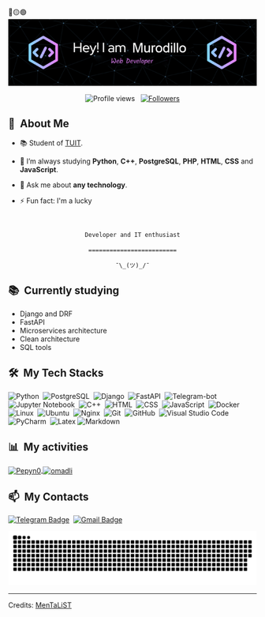 <div>
🔴🟡🟢

<br>

</div>


<div align="center">
  <img src="https://github.com/omadli/omadli/raw/master/output/my.png" alt="Card header"/>
</div>

<p align="center">
  <img src="https://komarev.com/ghpvc/?username=omadli&color=blueviolet" alt="Profile views" />
  &nbsp;
  <a href="https://github.com/omadli?tab=followers">
    <img src="https://img.shields.io/github/followers/omadli?style=social" alt="Followers" />
  </a>
</p>


<div>

  ## 🧭 &nbsp;About Me

  - 📚 Student of [TUIT](https://tuit.uz).
  <!-- - 🔭 I'm currently working on <a href="#">MyJob</a> -->

  - 🌱  I’m always studying **Python**, **C++**, **PostgreSQL**, **PHP**, **HTML**, **CSS**  and **JavaScript**.

  - 💬 Ask me about **any technology**.

  - ⚡ Fun fact: I'm a lucky

  <br>


</div>


<div align="center">

  `Developer and IT enthusiast`
  <br>

  `=========================`
  <br>

  `¯\_(ツ)_/¯`
</div>


<div>

  ## 📚 &nbsp;Currently studying

  - Django and DRF
  - FastAPI
  - Microservices architecture
  - Clean architecture
  - SQL tools

</div>


<div>

  ## 🛠️ &nbsp;My Tech Stacks

  ![Python](https://img.shields.io/badge/-Python-0D1117?style=flat&logo=python)&nbsp;
  ![PostgreSQL](https://img.shields.io/badge/-PostgreSQL-0D1117?style=flat&logo=postgresql)&nbsp;
  ![Django](https://img.shields.io/badge/-Django-0D1117?style=flat&logo=django)&nbsp;
  ![FastAPI](https://img.shields.io/badge/-FastAPI-0D1117?style=flat&logo=fastapi)&nbsp;
  ![Telegram-bot](https://img.shields.io/badge/-Telegram%20bot-0D1117?style=flat&logo=telegram)&nbsp;
  ![Jupyter Notebook](https://img.shields.io/badge/-Jupyter%20Notebook-0D1117?style=flat&logo=jupyter)&nbsp;
  ![C++](https://img.shields.io/badge/-C++-0D1117?style=flat&logo=Cplusplus)&nbsp;
  ![HTML](https://img.shields.io/badge/-HTML-0D1117?style=flat&logo=HTML5)&nbsp;
  ![CSS](https://img.shields.io/badge/-CSS-0D1117?style=flat&logo=CSS3&logoColor=1572B6)&nbsp;
  ![JavaScript](https://img.shields.io/badge/-JavaScript-0D1117?style=flat&logo=javascript)&nbsp;
  ![Docker](https://img.shields.io/badge/-Docker-0D1117?style=flat&logo=docker)&nbsp;
  ![Linux](https://img.shields.io/badge/-Linux-0D1117?style=flat&logo=Linux)&nbsp;
  ![Ubuntu](https://img.shields.io/badge/-Ubuntu-0D1117?style=flat&logo=Ubuntu)&nbsp;
  ![Nginx](https://img.shields.io/badge/-Nginx-0D1117?style=flat&logo=Nginx)&nbsp;
  ![Git](https://img.shields.io/badge/-Git-0D1117?style=flat&logo=git)&nbsp;
  ![GitHub](https://img.shields.io/badge/-GitHub-0D1117?style=flat&logo=github)&nbsp;
  ![Visual Studio Code](https://img.shields.io/badge/-VS%20Code-0D1117?style=flat&logo=visual-studio-code&logoColor=007ACC)&nbsp;
  ![PyCharm](https://img.shields.io/badge/-PyCharm-0D1117?style=flat&logo=pycharm)&nbsp;
  ![Latex](https://img.shields.io/badge/-LaTex-0D1117?style=flat&logo=latex)
  ![Markdown](https://img.shields.io/badge/-Markdown-0D1117?style=flat&logo=markdown)

</div>


<div>

  ## 📊 &nbsp;My activities
  <a href="https://github.com/iammentalist">
    <img width=450 height=170 align="center" alt="Pepyn0" src="https://github-readme-stats.vercel.app/api?username=iammentalist&theme=midnight-purple&show_icons=true&bg_color=0D1117&hide_border=true&count_private=true" />
  </a>
  <a href="https://github.com/omadli">
    <img align="center" alt="omadli" src="https://github-readme-stats.vercel.app/api/top-langs/?username=iammentalist&theme=midnight-purple&layout=compact&bg_color=0D1117&hide_border=true&count_private=true" />
  </a>
</div>

<div>

  ## 📫 &nbsp;My Contacts

  <!-- [![Portfolio Badge](https://img.shields.io/badge/-Portifolio-blueviolet?style=flat-square&logo=Portfolio&logoColor=white)](https://iammentalist.github.io/)&nbsp; -->
  [![Telegram Badge](https://img.shields.io/badge/-MenTaLiST_VIP-blue?style=flat-square&logo=Telegram&logoColor=white&link=https://telegram.me/MenTaLiST_VIP)](https://telegram.me/MenTaLiST_VIP)&nbsp;
  [![Gmail Badge](https://img.shields.io/badge/-omadliyigit17@gmail.com-red?style=flat-square&logo=Gmail&logoColor=white)](mailto:omadliyigit17@gmail.com)&nbsp;
  <!-- [![Instagram Badge](https://img.shields.io/badge/-iammentalist-EB2A08?style=flat-square&logo=Instagram&logoColor=white)](https://www.instagram.com/MenTaLiST_VIP/)&nbsp; -->
  <!-- [![Twitter Badge](https://img.shields.io/badge/-iammentalist-blue?style=flat-square&logo=Twitter&logoColor=white)](https://twitter.com/MenTaLiST_PRO)&nbsp; -->
  <!-- [![AniList Badge](https://img.shields.io/badge/-iammentalist-C063FF?style=flat-square&logo=Anilist&logoColor=white)](https://anilist.co/user/MenTaLiST_VIP/) -->

</div>


<!-- ![Snake animation](https://github.com/omadli/omadli/blob/output/github-contribution-grid-snake.svg) -->

<div>
  <img src="https://github.com/omadli/omadli/raw/master/output/github-contribution-grid-snake.svg" alt="snake"></center>
</div>

<!-- ## 📚 &nbsp;My Projects -->


------
Credits: [MenTaLiST](https://github.com/iammentalist)
